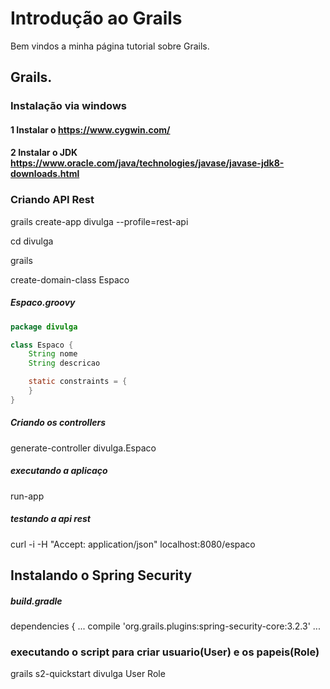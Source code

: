 # Introdução ao Grails

Bem vindos a minha página tutorial sobre Grails.

## Grails.

### Instalação via windows

#### 1 Instalar o https://www.cygwin.com/
#### 2 Instalar o JDK https://www.oracle.com/java/technologies/javase/javase-jdk8-downloads.html


### Criando API Rest

grails create-app divulga --profile=rest-api

cd divulga

grails

create-domain-class Espaco

##### Espaco.groovy
~~~ java
package divulga

class Espaco {
	String nome
	String descricao

    static constraints = {
    }
}
~~~
##### Criando os controllers
generate-controller divulga.Espaco

##### executando a aplicaço
run-app

##### testando a api rest
curl -i -H "Accept: application/json" localhost:8080/espaco


## Instalando o Spring Security

##### build.gradle
dependencies {
   ...
   compile 'org.grails.plugins:spring-security-core:3.2.3'
   ...

### executando o script para criar usuario(User) e os papeis(Role)
grails s2-quickstart divulga User Role




